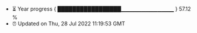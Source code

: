 - ⏳ Year progress { █████████████████▁▁▁▁▁▁▁▁▁▁▁▁▁ } 57.12 %
- ⏰ Updated on Thu, 28 Jul 2022 11:19:53 GMT

